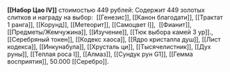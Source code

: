 **[[Набор Цао IV]]** стоимостью 449 рублей: Содержит 449 золотых слитков и награду на выбор:  [[Генезис]], [[Канон благодати]], [[Трактат 1 ранга]], [[Корунд]], [[Метеорит]], [[Самоцвет I]],  [[Фианит]],  [[Предметы/Жемчужина]], [[Изучение]], [[Тюк выбора камей 3 ур]]., [[Серебряный токен]], [[Кодекс хаоса]], [[Ядро кристалла душ]], [[Лист кодекса]], [[Инкунабула]], [[Хрусталь ци]], [[Тысячелистник]], [[Дух руны]], [[Теплая роса I]], [[Алмаз]], [[Сундук рун G1]], [[Гемма восприятия]], 50.000 [[Серебро]].  